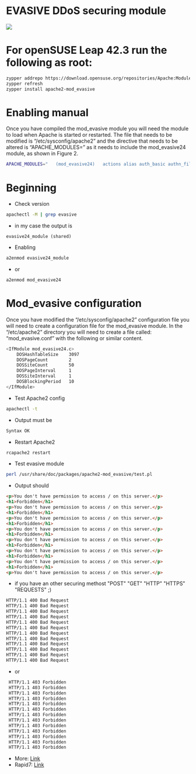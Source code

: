 # EVASIVE DDoS securing module
![](https://github.com/nu11secur1ty/OpenSUSE-Linux-Linux-Architecture_Deployment-administration/blob/master/Apache2/mod_evasive/Apache_mode_evasive.jpg)
# For openSUSE Leap 42.3 run the following as root:
```bash
zypper addrepo https://download.opensuse.org/repositories/Apache:Modules/openSUSE_Leap_42.3/Apache:Modules.repo
zypper refresh
zypper install apache2-mod_evasive
```
# Enabling manual
Once you have compiled the mod_evasive module you will need the module to load when Apache is started or restarted. The file that needs to be modified is “/etc/sysconfig/apache2” and the directive that needs to be altered is “APACHE_MODULES=” as it needs to include the mod_evasive24 module, as shown in Figure 2.
```bash
APACHE_MODULES="   (mod_evasive24)   actions alias auth_basic authn_file authz_host authz_groupfile authz_default authz_user authn_dbm autoindex cgi dir env expires include log_config mime negotiation setenvif ssl suexec userdir php5"
```
# Beginning
- Check version
```bash
apachectl -M | grep evasive
```
- in my case the output is 

`evasive24_module (shared)`

- Enabling

```bash
a2enmod evasive24_module
```
 - or
```bash
a2enmod mod_evasive24
```
# Mod_evasive configuration
Once you have modified the “/etc/sysconfig/apache2” configuration file you will need to create a configuration file for the mod_evasive module. In the “/etc/apache2” directory you will need to create a file called: “mod_evasive.conf” with the following or similar content.

```bash 
<IfModule mod_evasive24.c>
    DOSHashTableSize    3097
    DOSPageCount        2
    DOSSiteCount        50
    DOSPageInterval     1
    DOSSiteInterval     1
    DOSBlockingPeriod   10
</IfModule> 
```
- Test Apache2 config
```bash
apachectl -t
```
- Output must be
```bash
Syntax OK
```
- Restart Apache2
```bash 
rcapache2 restart
```
- Test evasive module
```bash
perl /usr/share/doc/packages/apache2-mod_evasive/test.pl
```
- Output should
```html
<p>You don't have permission to access / on this server.</p>
<h1>Forbidden</h1>
<p>You don't have permission to access / on this server.</p>
<h1>Forbidden</h1>
<p>You don't have permission to access / on this server.</p>
<h1>Forbidden</h1>
<p>You don't have permission to access / on this server.</p>
<h1>Forbidden</h1>
<p>You don't have permission to access / on this server.</p>
<h1>Forbidden</h1>
<p>You don't have permission to access / on this server.</p>
<h1>Forbidden</h1>
<p>You don't have permission to access / on this server.</p>
<h1>Forbidden</h1>
<p>You don't have permission to access / on this server.</p>
```
- if you have an other securing methost "POST" "GET" "HTTP" "HTTPS" "REQUESTS" ;)

```xml
HTTP/1.1 400 Bad Request
HTTP/1.1 400 Bad Request
HTTP/1.1 400 Bad Request
HTTP/1.1 400 Bad Request
HTTP/1.1 400 Bad Request
HTTP/1.1 400 Bad Request
HTTP/1.1 400 Bad Request
HTTP/1.1 400 Bad Request
HTTP/1.1 400 Bad Request
HTTP/1.1 400 Bad Request
HTTP/1.1 400 Bad Request
HTTP/1.1 400 Bad Request

```
- or 
```xml
 HTTP/1.1 403 Forbidden 
 HTTP/1.1 403 Forbidden 
 HTTP/1.1 403 Forbidden 
 HTTP/1.1 403 Forbidden 
 HTTP/1.1 403 Forbidden 
 HTTP/1.1 403 Forbidden 
 HTTP/1.1 403 Forbidden 
 HTTP/1.1 403 Forbidden 
 HTTP/1.1 403 Forbidden 
 HTTP/1.1 403 Forbidden 
 HTTP/1.1 403 Forbidden 
 HTTP/1.1 403 Forbidden 
 HTTP/1.1 403 Forbidden
```
- More: [Link](https://www.suse.com/c/protecting-apache-against-dos-attack-modevasive/)
- Rapid7: [Link](https://blog.rapid7.com/2017/04/09/how-to-configure-modevasive-with-apache-on-ubuntu-linux/?fbclid=IwAR1ru-5SePUZX4NUl1aGv1ZUTEaTd1T7Pqw_2qDWV_8IlfCJjYZI-LXr3kg)



